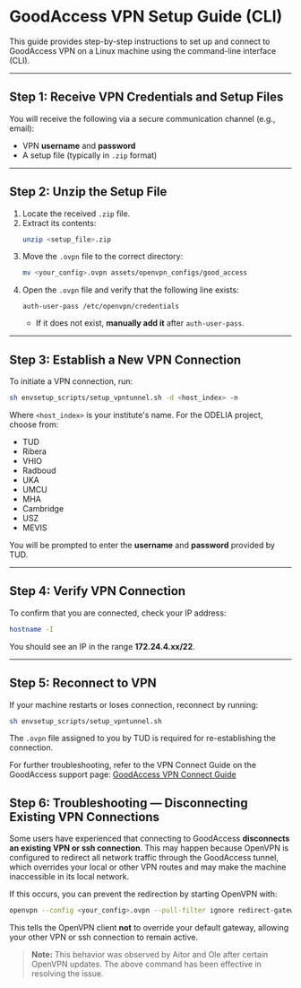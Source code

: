 # GoodAccess VPN Setup Guide (CLI)

This guide provides step-by-step instructions to set up and connect to GoodAccess VPN on a Linux machine using the command-line interface (CLI).

---

## Step 1: Receive VPN Credentials and Setup Files

You will receive the following via a secure communication channel (e.g., email):
- VPN **username** and **password**
- A setup file (typically in `.zip` format)

---

## Step 2: Unzip the Setup File

1. Locate the received `.zip` file.
2. Extract its contents:
   ```sh
   unzip <setup_file>.zip
   ```
3. Move the `.ovpn` file to the correct directory:
   ```sh
   mv <your_config>.ovpn assets/openvpn_configs/good_access
   ```
4. Open the `.ovpn` file and verify that the following line exists:
   ```
   auth-user-pass /etc/openvpn/credentials
   ```
   - If it does not exist, **manually add it** after `auth-user-pass`.

---

## Step 3: Establish a New VPN Connection

To initiate a VPN connection, run:
```sh
sh envsetup_scripts/setup_vpntunnel.sh -d <host_index> -n
```
Where `<host_index>` is your institute's name. For the ODELIA project, choose from:
- TUD
- Ribera
- VHIO
- Radboud
- UKA
- UMCU
- MHA
- Cambridge
- USZ
- MEVIS

You will be prompted to enter the **username** and **password** provided by TUD.

---

## Step 4: Verify VPN Connection

To confirm that you are connected, check your IP address:
```sh
hostname -I
```
You should see an IP in the range **172.24.4.xx/22**.

---

## Step 5: Reconnect to VPN

If your machine restarts or loses connection, reconnect by running:
```sh
sh envsetup_scripts/setup_vpntunnel.sh
```

The `.ovpn` file assigned to you by TUD is required for re-establishing the connection.

For further troubleshooting, refer to the VPN Connect Guide on the GoodAccess support page:
[GoodAccess VPN Connect Guide](https://support.goodaccess.com/configuration-guides/linux)



## Step 6: Troubleshooting — Disconnecting Existing VPN Connections

Some users have experienced that connecting to GoodAccess **disconnects an existing VPN or ssh connection**.
This may happen because OpenVPN is configured to redirect all network traffic through the GoodAccess tunnel, which overrides your local or other VPN routes and may make the machine inaccessible in its local network.

If this occurs, you can prevent the redirection by starting OpenVPN with:
```sh
openvpn --config <your_config>.ovpn --pull-filter ignore redirect-gateway
```
This tells the OpenVPN client **not** to override your default gateway, allowing your other VPN or ssh connection to remain active.

> **Note:** This behavior was observed by Aitor and Ole after certain OpenVPN updates. The above command has been effective in resolving the issue.